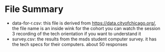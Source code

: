 # File Summary
* data-for-r.csv: this file is derived from https://data.cityofchicago.org/, the file name is an inside wink for the cohort you can watch the session 3 recording of the tech orientation if you want to understand it
* survey.csv: the results from the msds student computer survey. it has the tech specs for their computers. about 50 responses
